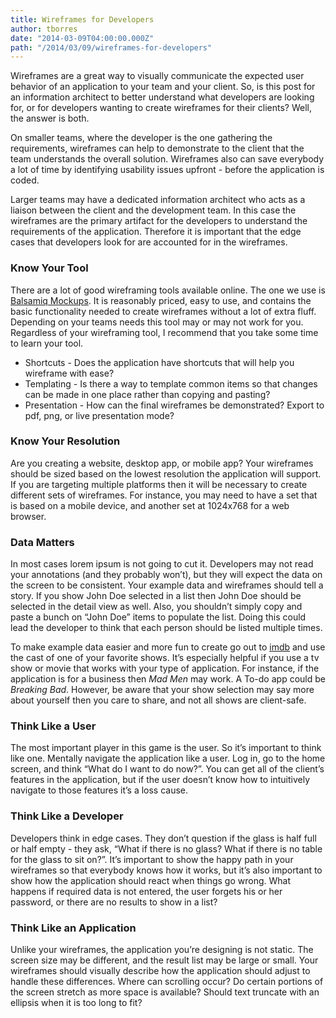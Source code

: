```yaml
---
title: Wireframes for Developers
author: tborres
date: "2014-03-09T04:00:00.000Z"
path: "/2014/03/09/wireframes-for-developers"
---
```


Wireframes are a great way to visually communicate the expected user behavior of
an application to your team and your client. So, is this post for an information
architect to better understand what developers are looking for, or for
developers wanting to create wireframes for their clients? Well, the answer is
both.

On smaller teams, where the developer is the one gathering the requirements,
wireframes can help to demonstrate to the client that the team understands the
overall solution. Wireframes also can save everybody a lot of time by
identifying usability issues upfront - before the application is coded.

Larger teams may have a dedicated information architect who acts as a liaison
between the client and the development team. In this case the wireframes are the
primary artifact for the developers to understand the requirements of the
application. Therefore it is important that the edge cases that developers look
for are accounted for in the wireframes.

### Know Your Tool

There are a lot of good wireframing tools available online. The one we use is
[Balsamiq Mockups](http://balsamiq.com/products/mockups/). It is reasonably
priced, easy to use, and contains the basic functionality needed to create
wireframes without a lot of extra fluff. Depending on your teams needs this tool
may or may not work for you. Regardless of your wireframing tool, I recommend
that you take some time to learn your tool.

* Shortcuts - Does the application have shortcuts that will help you wireframe
  with ease?
* Templating - Is there a way to template common items so that changes can be
  made in one place rather than copying and pasting?
* Presentation - How can the final wireframes be demonstrated? Export to pdf,
  png, or live presentation mode?

### Know Your Resolution

Are you creating a website, desktop app, or mobile app? Your wireframes should
be sized based on the lowest resolution the application will support. If you are
targeting multiple platforms then it will be necessary to create different sets
of wireframes. For instance, you may need to have a set that is based on a
mobile device, and another set at 1024x768 for a web browser.

### Data Matters

In most cases lorem ipsum is not going to cut it. Developers may not read your
annotations (and they probably won’t), but they will expect the data on the
screen to be consistent. Your example data and wireframes should tell a story.
If you show John Doe selected in a list then John Doe should be selected in the
detail view as well. Also, you shouldn’t simply copy and paste a bunch on “John
Doe” items to populate the list. Doing this could lead the developer to think
that each person should be listed multiple times.

To make example data easier and more fun to create go out to
[imdb](http://www.imdb.com/) and use the cast of one of your favorite shows.
It’s especially helpful if you use a tv show or movie that works with your type
of application. For instance, if the application is for a business then _Mad
Men_ may work. A To-do app could be _Breaking Bad_. However, be aware that your
show selection may say more about yourself then you care to share, and not all
shows are client-safe.

### Think Like a User

The most important player in this game is the user. So it’s important to think
like one. Mentally navigate the application like a user. Log in, go to the home
screen, and think “What do I want to do now?”. You can get all of the client’s
features in the application, but if the user doesn’t know how to intuitively
navigate to those features it’s a loss cause.

### Think Like a Developer

Developers think in edge cases. They don’t question if the glass is half full or
half empty - they ask, “What if there is no glass? What if there is no table for
the glass to sit on?”. It’s important to show the happy path in your wireframes
so that everybody knows how it works, but it’s also important to show how the
application should react when things go wrong. What happens if required data is
not entered, the user forgets his or her password, or there are no results to
show in a list?

### Think Like an Application

Unlike your wireframes, the application you’re designing is not static. The
screen size may be different, and the result list may be large or small. Your
wireframes should visually describe how the application should adjust to handle
these differences. Where can scrolling occur? Do certain portions of the screen
stretch as more space is available? Should text truncate with an ellipsis when
it is too long to fit?
